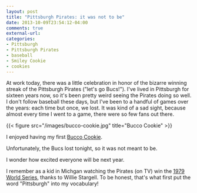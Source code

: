 ```yaml
---
layout: post
title: "Pittsburgh Pirates: it was not to be"
date: 2013-10-09T23:54:12-04:00
comments: true
external-url: 
categories: 
- Pittsburgh
- Pittsburgh Pirates
- baseball
- Smiley Cookie
- cookies
---
```

At work today, there was a little celebration in honor of the bizarre winning streak of the Pittsburgh Pirates ("let's go Bucs!"). I've lived in Pittsburgh for sixteen years now, so it's been pretty weird seeing the Pirates doing so well. I don't follow baseball these days, but I've been to a handful of games over the years: each time but once, we lost. It was kind of a sad sight, because almost every time I went to a game, there were so few fans out there.

{{< figure src="/images/bucco-cookie.jpg" title="Bucco Cookie" >}}

I enjoyed having my first [Bucco Cookie](http://www.smileycookie.com/pittsburgh-pirates-cookie.html).

Unfortunately, the Bucs lost tonight, so it was not meant to be.

I wonder how excited everyone will be next year.

I remember as a kid in Michgan watching the Pirates (on TV) win the [1979 World Series](http://en.wikipedia.org/wiki/1979_World_Series), thanks to Willie Stargell. To be honest, that's what first put the word "Pittsburgh" into my vocabulary!
